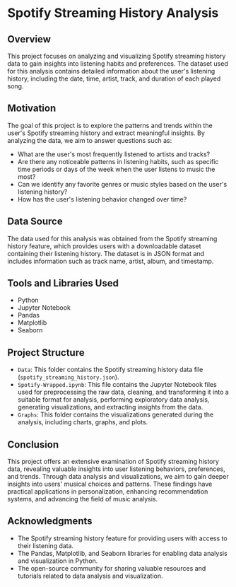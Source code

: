 # Spotify Streaming History Analysis

## Overview
This project focuses on analyzing and visualizing Spotify streaming history data to gain insights into listening habits and preferences. The dataset used for this analysis contains detailed information about the user's listening history, including the date, time, artist, track, and duration of each played song.

## Motivation
The goal of this project is to explore the patterns and trends within the user's Spotify streaming history and extract meaningful insights. By analyzing the data, we aim to answer questions such as:

- What are the user's most frequently listened to artists and tracks?
- Are there any noticeable patterns in listening habits, such as specific time periods or days of the week when the user listens to music the most?
- Can we identify any favorite genres or music styles based on the user's listening history?
- How has the user's listening behavior changed over time?

## Data Source
The data used for this analysis was obtained from the Spotify streaming history feature, which provides users with a downloadable dataset containing their listening history. The dataset is in JSON format and includes information such as track name, artist, album, and timestamp.

## Tools and Libraries Used
- Python
- Jupyter Notebook
- Pandas
- Matplotlib
- Seaborn

## Project Structure
- `Data`: This folder contains the Spotify streaming history data file (`spotify_streaming_history.json`).
- `Spotify-Wrapped.ipynb`: This file contains the Jupyter Notebook files used for preprocessing the raw data, cleaning, and transforming it into a suitable format for analysis, performing exploratory data analysis, generating visualizations, and extracting insights from the data.
- `Graphs`: This folder contains the visualizations generated during the analysis, including charts, graphs, and plots.

## Conclusion
This project offers an extensive examination of Spotify streaming history data, revealing valuable insights into user listening behaviors, preferences, and trends. Through data analysis and visualizations, we aim to gain deeper insights into users' musical choices and patterns. These findings have practical applications in personalization, enhancing recommendation systems, and advancing the field of music analysis.

## Acknowledgments
- The Spotify streaming history feature for providing users with access to their listening data.
- The Pandas, Matplotlib, and Seaborn libraries for enabling data analysis and visualization in Python.
- The open-source community for sharing valuable resources and tutorials related to data analysis and visualization.

